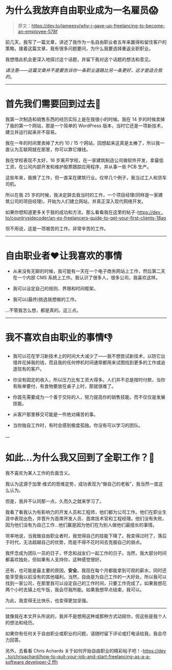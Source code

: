# 为什么我放弃自由职业成为一名雇员😱

> 原文：<https://dev.to/jameesy/why-i-gave-up-freelancing-to-become-an-employee-578f>

前几天，我写了一篇文章，讲述了我作为一名自由职业者五年来赢得和留住客户的策略，接着这篇文章，我有很多问题要问，为什么我要选择重返全职职业。

我想借此机会更深入地探讨这个话题，并留下我对这个话题的想法和意见。

*请注意——这篇文章并不是要告诉你一条职业道路比另一条更好，这才是适合我的*。

* * *

# 首先我们需要回到过去🦕

我第一次制造和销售东西的经历实际上是在我很小的时候。我在 14 岁的时候卖掉了我的第一个网站，那是一个简单的 WordPress 版本，当时它还是一项新技术，建立并运行起来并不容易。

我在一年的时间里卖掉了大约 10 / 15 个网站，回想起来这真是太棒了，所以我一直认为互联网就在那里，你可以靠它赚钱。

我在学校表现不太好，16 岁离开学校，在一家建筑制造公司做软件开发，拿最低工资，在公司内部开发和维护股票跟踪应用程序，并从事一些 PCB 生产。

这些年来，我换了工作，但一直呆在建筑行业。仅举几个例子，我当过工人和货车司机。

所以在我 25 岁的时候，我决定辞去我当时的工作，一个项目经理(同样是一家建筑公司的项目经理)，开始为人们建立网站，并真正深入现代网络开发。

如果你想知道更多关于我的成功和方法，那么看看我在这里的帖子-[https://dev . to/countrysidecoder/an-ex-freelancers-guide-to-get-your-first-clients-18ao](https://dev.to/countrysidecoder/an-ex-freelancers-guide-to-getting-your-first-clients-18ao)

但不用说，这是一项艰苦的工作。非常辛苦的工作。

* * *

# 自由职业者❤️让我喜欢的事情

*   从来没有无聊的时候，我可能有一天在一个电子商务网站上工作，然后第二天在一个内部 CMS 系统上工作。我认识了很多人，很多公司，我喜欢这样。

*   我可以设定自己的规则、界限和时间框架。

*   我可以(最终)挑选我想做的工作。

...不管我怎么想，都是真的。这三点。

* * *

# 我不喜欢自由职业的事情👎

*   我可以花在学习新技术上的时间大大减少了——我不想尝试新技术，以防它出错并花掉我的钱，而且我的任何停机时间通常都用来试图找到更多的工作或追逐现有的客户。

*   你没有固定的收入，所以压力比有工资大得多。人们并不总是按时付款，当你有账单要付，有食物要放在桌子上时，那就很难了。

*   你首先需要成为一个善于交际的人，努力提高你的销售技能，而不仅仅是发展技能。

*   从客户那里移交可能是一件绝对痛苦的事。

*   当你独自工作时，有时会感到极度孤独。你没有可以学习的团队。

__

# 如此...为什么我又回到了全职工作？🙌

我不喜欢为某人工作的负面含义。

我认为这源于加里·维式的思维定势，成功表现为“做自己的老板”，我当然一度这么认为。

但是，我并不认同那一点，久而久之就来学习了。

我看了看我认为有影响力的开发人员和工程师，他们都为公司工作。他们在职业生涯中表现出色，并晋升为首席开发人员、首席技术官和工程经理。他们没有失败，因为他们没有为自己工作...他们赢是因为他们在为别人做他们最擅长的事情。

坦率地说，当我做自由职业者时，我觉得自己的技能下降了。我变得过时了，落后于时代，无法超越自己的优势，而是不得不花时间去克服自己的弱点。

我怀念成为团队一员的日子，怀念和战友们一起工作的日子。当然，我大部分时间都喜欢独处，但如果有人支持你，这种感觉很好。

还有，也可能是最主要的原因，**安全**。我现在每个月都能拿到可观的薪水，同时还能享受我以前没有的其他福利。当然，自由是为自己工作的一大好处，所以我可以找到一家公司，在那里我可以设定自己的工作时间，只要工作完成了。如果我想花两个小时去镇上吃午饭，我会尽我所能。如果我想早点结束，我可以。

为此，我变得无比快乐，也变得更加坚强。

* * *

就像我在本文开头所说的，我并不是想用这种或那种方式动摇你，但这些是我个人的想法和经历。

如果你有任何关于自由职业或职业的问题，请随时留下评论或打电话给我，我会尽力回答。

另外，去看看 Chris Achards 关于如何开始自由职业的精彩帖子吧！-[https://dev . to/chrisachard/how-to-quit-your-job-and-start-freelancing-as-a-a-software developer-2 ffh](https://dev.to/chrisachard/how-to-quit-your-job-and-start-freelancing-as-a-software-developer-2ffh)